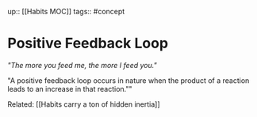 up:: [[Habits MOC]]
tags:: #concept 

# Positive Feedback Loop
*"The more you feed me, the more I feed you."*

"A positive feedback loop occurs in nature when the product of a reaction leads to an increase in that reaction.""

Related: [[Habits carry a ton of hidden inertia]]